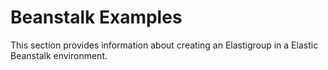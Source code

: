 # Beanstalk Examples

This section provides information about creating an Elastigroup in a Elastic Beanstalk environment.
